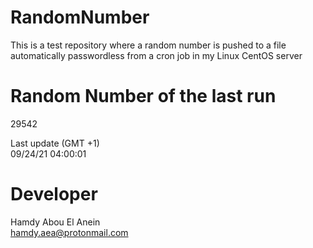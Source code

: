 # RandomNumber    
This is a test repository where a random number is pushed to a file automatically passwordless from a cron job in my Linux CentOS server    
# Random Number of the last run   
29542
      
Last update (GMT +1)    
09/24/21 04:00:01
# Developer    
Hamdy Abou El Anein   
hamdy.aea@protonmail.com
